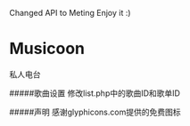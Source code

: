 Changed API to Meting
Enjoy it :)

Musicoon
========
私人电台

#####歌曲设置
修改list.php中的歌曲ID和歌单ID

#####声明
感谢glyphicons.com提供的免费图标
